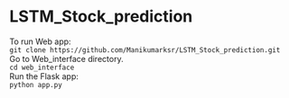 # LSTM_Stock_prediction<br>
To run Web app: <br>
`git clone https://github.com/Manikumarksr/LSTM_Stock_prediction.git` <br>
Go to Web_interface directory. <br>
`cd web_interface` <br>
Run the Flask app: <br>
`python app.py`
